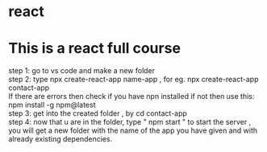 # react
<h1>This is a react full course</h1>
<p>
  step 1: go to vs code and make a new folder 
  <br>
  step 2: type npx create-react-app name-app , for eg. npx create-react-app contact-app<br> If there are errors then check if you have npn installed if not then use this:<br> npm install -g npm@latest
  <br>
  step 3: get into the created folder , by cd contact-app 
  <br>
  step 4: now that u are in the folder, type " npm start " to start the server , you will get a new folder with the name of the app you have given and with already existing dependencies.
  <br>
  
  
</p>

